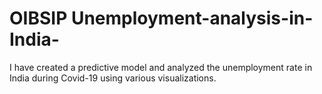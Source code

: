 # OIBSIP Unemployment-analysis-in-India-
I have created a predictive model and analyzed the unemployment rate in India during Covid-19 using various visualizations.
